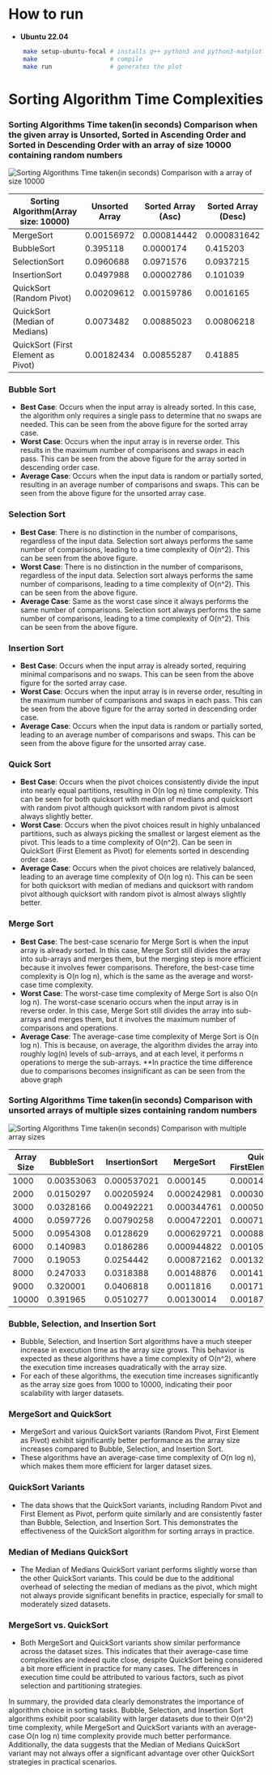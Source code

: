 # How to run
- **Ubuntu 22.04**
```sh
    make setup-ubuntu-focal # installs g++ python3 and python3-matplotlib packages
    make                    # compile
    make run                # generates the plot
```

# Sorting Algorithm Time Complexities

### Sorting Algorithms Time taken(in seconds) Comparison when the given array is Unsorted, Sorted in Ascending Order and Sorted in Descending Order with an array of size 10000 containing random numbers


![Sorting Algorithms Time taken(in seconds) Comparison with a array of size 10000](Out.jpg)


| Sorting Algorithm(Array size: 10000)| Unsorted Array | Sorted Array (Asc) | Sorted Array (Desc) |
|----------------------------|--------------|--------------------|--------------------|
| MergeSort                  | 0.00156972   | 0.000814442        | 0.000831642        |
| BubbleSort                 | 0.395118     | 0.0000174          | 0.415203           |
| SelectionSort              | 0.0960688    | 0.0971576         | 0.0937215          |
| InsertionSort              | 0.0497988    | 0.00002786         | 0.101039           |
| QuickSort (Random Pivot)   | 0.00209612   | 0.00159786         | 0.0016165          |
| QuickSort (Median of Medians)| 0.0073482 | 0.00885023         | 0.00806218         |
| QuickSort (First Element as Pivot)| 0.00182434 | 0.00855287  | 0.41885            |

### Bubble Sort

- **Best Case**: Occurs when the input array is already sorted. In this case, the algorithm only requires a single pass to determine that no swaps are needed. This can be seen from the above figure for the sorted array case.
- **Worst Case**: Occurs when the input array is in reverse order. This results in the maximum number of comparisons and swaps in each pass. This can be seen from the above figure for the array sorted in descending order case.
- **Average Case**: Occurs when the input data is random or partially sorted, resulting in an average number of comparisons and swaps. This can be seen from the above figure for the unsorted array case.

### Selection Sort

- **Best Case**: There is no distinction in the number of comparisons, regardless of the input data. Selection sort always performs the same number of comparisons, leading to a time complexity of O(n^2). This can be seen from the above figure.
- **Worst Case**: There is no distinction in the number of comparisons, regardless of the input data. Selection sort always performs the same number of comparisons, leading to a time complexity of O(n^2). This can be seen from the above figure.
- **Average Case**: Same as the worst case since it always performs the same number of comparisons. Selection sort always performs the same number of comparisons, leading to a time complexity of O(n^2). This can be seen from the above figure.

### Insertion Sort

- **Best Case**: Occurs when the input array is already sorted, requiring minimal comparisons and no swaps. This can be seen from the above figure for the sorted array case.
- **Worst Case**: Occurs when the input array is in reverse order, resulting in the maximum number of comparisons and swaps in each pass. This can be seen from the above figure for the array sorted in descending order case.
- **Average Case**: Occurs when the input data is random or partially sorted, leading to an average number of comparisons and swaps. This can be seen from the above figure for the unsorted array case.

### Quick Sort

- **Best Case**: Occurs when the pivot choices consistently divide the input into nearly equal partitions, resulting in O(n log n) time complexity. This can be seen for both quicksort with median of medians and quicksort with random pivot although quicksort with random pivot is almost always slightly better.
- **Worst Case**: Occurs when the pivot choices result in highly unbalanced partitions, such as always picking the smallest or largest element as the pivot. This leads to a time complexity of O(n^2). Can be seen in QuickSort (First Element as Pivot) for elements sorted in descending order case.
- **Average Case**: Occurs when the pivot choices are relatively balanced, leading to an average time complexity of O(n log n). This can be seen for both quicksort with median of medians and quicksort with random pivot although quicksort with random pivot is almost always slightly better.

### Merge Sort

- **Best Case**: The best-case scenario for Merge Sort is when the input array is already sorted. In this case, Merge Sort still divides the array into sub-arrays and merges them, but the merging step is more efficient because it involves fewer comparisons. Therefore, the best-case time complexity is O(n log n), which is the same as the average and worst-case time complexity.
- **Worst Case**:  The worst-case time complexity of Merge Sort is also O(n log n). The worst-case scenario occurs when the input array is in reverse order. In this case, Merge Sort still divides the array into sub-arrays and merges them, but it involves the maximum number of comparisons and operations.
- **Average Case**: The average-case time complexity of Merge Sort is O(n log n). This is because, on average, the algorithm divides the array into roughly log(n) levels of sub-arrays, and at each level, it performs n operations to merge the sub-arrays.
**In practice the time difference due to comparisons becomes insignificant as can be seen from the above graph


### Sorting Algorithms Time taken(in seconds) Comparison with unsorted arrays of multiple sizes containing random numbers

![Sorting Algorithms Time taken(in seconds) Comparison with multiple array sizes](Out-sizes.jpg)

| Array Size | BubbleSort | InsertionSort | MergeSort | QuickSort-FirstElementAsPivot | QuickSort-MedianOfMedians | QuickSort-RandomPivot | SelectionSort |
|------------|------------|---------------|-----------|-----------------------------|--------------------------|-----------------------|--------------|
| 1000       | 0.00353063 | 0.000537021  | 0.000145  | 0.00014186                    | 0.000485461              | 0.00016576           | 0.00103414    |
| 2000       | 0.0150297  | 0.00205924   | 0.000242981 | 0.000301221                   | 0.00102046               | 0.000344561           | 0.00381413    |
| 3000       | 0.0328166  | 0.00492221   | 0.000344761 | 0.000502441                   | 0.00171066               | 0.000559641           | 0.0100133     |
| 4000       | 0.0597726  | 0.00790258   | 0.000472201 | 0.000712581                   | 0.00219084               | 0.000773381           | 0.0150913     |
| 5000       | 0.0954308  | 0.0128629    | 0.000629721 | 0.000884802                   | 0.00293433               | 0.00100306            | 0.0249843     |
| 6000       | 0.140983   | 0.0186286    | 0.000944822 | 0.0010564                    | 0.00346695               | 0.00114328            | 0.0337484     |
| 7000       | 0.19053    | 0.0254442    | 0.000872162 | 0.00132962                   | 0.00440549               | 0.00134946            | 0.0469624     |
| 8000       | 0.247033   | 0.0318388    | 0.00148876  | 0.001412                     | 0.00486321               | 0.00158292            | 0.0604736     |
| 9000       | 0.320001   | 0.0406818    | 0.0011816  | 0.0017195                    | 0.00553061               | 0.00178866            | 0.0772598     |
| 10000      | 0.391965   | 0.0510277    | 0.00130014 | 0.00187294                   | 0.00629449               | 0.00201064            | 0.095597      |


### Bubble, Selection, and Insertion Sort
   - Bubble, Selection, and Insertion Sort algorithms have a much steeper increase in execution time as the array size grows. This behavior is expected as these algorithms have a time complexity of O(n^2), where the execution time increases quadratically with the array size.
   - For each of these algorithms, the execution time increases significantly as the array size goes from 1000 to 10000, indicating their poor scalability with larger datasets.

### MergeSort and QuickSort
   - MergeSort and various QuickSort variants (Random Pivot, First Element as Pivot) exhibit significantly better performance as the array size increases compared to Bubble, Selection, and Insertion Sort.
   - These algorithms have an average-case time complexity of O(n log n), which makes them more efficient for larger dataset sizes.

### QuickSort Variants
   - The data shows that the QuickSort variants, including Random Pivot and First Element as Pivot, perform quite similarly and are consistently faster than Bubble, Selection, and Insertion Sort. This demonstrates the effectiveness of the QuickSort algorithm for sorting arrays in practice.

### Median of Medians QuickSort
   - The Median of Medians QuickSort variant performs slightly worse than the other QuickSort variants. This could be due to the additional overhead of selecting the median of medians as the pivot, which might not always provide significant benefits in practice, especially for small to moderately sized datasets.

### MergeSort vs. QuickSort
   - Both MergeSort and QuickSort variants show similar performance across the dataset sizes. This indicates that their average-case time complexities are indeed quite close, despite QuickSort being considered a bit more efficient in practice for many cases. The differences in execution time could be attributed to various factors, such as pivot selection and partitioning strategies.

In summary, the provided data clearly demonstrates the importance of algorithm choice in sorting tasks. Bubble, Selection, and Insertion Sort algorithms exhibit poor scalability with larger datasets due to their O(n^2) time complexity, while MergeSort and QuickSort variants with an average-case O(n log n) time complexity provide much better performance. Additionally, the data suggests that the Median of Medians QuickSort variant may not always offer a significant advantage over other QuickSort strategies in practical scenarios.

